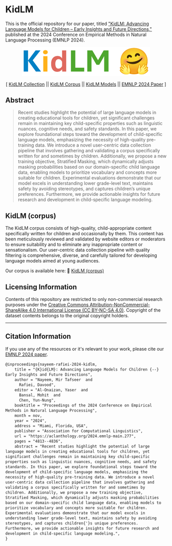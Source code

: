 # KidLM

This is the official repository for our paper, titled ["KidLM: Advancing Language Models for Children – Early Insights and Future Directions,"](https://aclanthology.org/2024.emnlp-main.277/) published at the 2024 Conference on Empirical Methods in Natural Language Processing (EMNLP 2024). 


<p align="center">
  <a href="https://huggingface.co/collections/tafseer-nayeem/kidlm-672e5afcdc68cedc1c5df812">
    <img src="./img/KidLM.png" alt="KidLM (corpus)" width="400" title="KidLM (corpus)">
  </a>
</p>

<p align="center">
  [
  <a href="https://huggingface.co/collections/tafseer-nayeem/kidlm-672e5afcdc68cedc1c5df812">KidLM Collection</a> ||
  <a href="https://huggingface.co/datasets/tafseer-nayeem/KidLM-corpus">KidLM Corpus</a> ||
  <a href="https://huggingface.co/tafseer-nayeem?search_models=KidLM">KidLM Models</a> ||
  <a href="https://aclanthology.org/2024.emnlp-main.277/">EMNLP 2024 Paper</a>
  ]
</p>


## Abstract

> Recent studies highlight the potential of large language models in creating educational tools for children, yet significant challenges remain in maintaining key child-specific properties such as linguistic nuances, cognitive needs, and safety standards. In this paper, we explore foundational steps toward the development of child-specific language models, emphasizing the necessity of high-quality pre-training data. We introduce a novel user-centric data collection pipeline that involves gathering and validating a corpus specifically written for and sometimes by children. Additionally, we propose a new training objective, Stratified Masking, which dynamically adjusts masking probabilities based on our domain-specific child language data, enabling models to prioritize vocabulary and concepts more suitable for children. Experimental evaluations demonstrate that our model excels in understanding lower grade-level text, maintains safety by avoiding stereotypes, and captures children’s unique preferences. Furthermore, we provide actionable insights for future research and development in child-specific language modeling.


## KidLM (corpus)

The KidLM corpus consists of high-quality, child-appropriate content specifically written for children and occasionally by them. This content has been meticulously reviewed and validated by website editors or moderators to ensure suitability and to eliminate any inappropriate content or sensationalism. Our user-centric data collection pipeline with quality filtering is comprehensive, diverse, and carefully tailored for developing language models aimed at young audiences. 


Our corpus is available here: 🤗 [KidLM (corpus)](https://huggingface.co/datasets/tafseer-nayeem/KidLM-corpus)



## Licensing Information

Contents of this repository are restricted to only non-commercial research purposes under the [Creative Commons Attribution-NonCommercial-ShareAlike 4.0 International License (CC BY-NC-SA 4.0)](https://creativecommons.org/licenses/by-nc-sa/4.0/). Copyright of the dataset contents belongs to the original copyright holders.

---

## Citation Information

If you use any of the resources or it's relevant to your work, please cite our [EMNLP 2024 paper](https://aclanthology.org/2024.emnlp-main.277/). 

```
@inproceedings{nayeem-rafiei-2024-kidlm,
    title = "{K}id{LM}: Advancing Language Models for Children {--} Early Insights and Future Directions",
    author = "Nayeem, Mir Tafseer  and
      Rafiei, Davood",
    editor = "Al-Onaizan, Yaser  and
      Bansal, Mohit  and
      Chen, Yun-Nung",
    booktitle = "Proceedings of the 2024 Conference on Empirical Methods in Natural Language Processing",
    month = nov,
    year = "2024",
    address = "Miami, Florida, USA",
    publisher = "Association for Computational Linguistics",
    url = "https://aclanthology.org/2024.emnlp-main.277",
    pages = "4813--4836",
    abstract = "Recent studies highlight the potential of large language models in creating educational tools for children, yet significant challenges remain in maintaining key child-specific properties such as linguistic nuances, cognitive needs, and safety standards. In this paper, we explore foundational steps toward the development of child-specific language models, emphasizing the necessity of high-quality pre-training data. We introduce a novel user-centric data collection pipeline that involves gathering and validating a corpus specifically written for and sometimes by children. Additionally, we propose a new training objective, Stratified Masking, which dynamically adjusts masking probabilities based on our domain-specific child language data, enabling models to prioritize vocabulary and concepts more suitable for children. Experimental evaluations demonstrate that our model excels in understanding lower grade-level text, maintains safety by avoiding stereotypes, and captures children{'}s unique preferences. Furthermore, we provide actionable insights for future research and development in child-specific language modeling.",
}
```